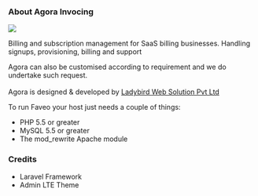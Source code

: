 <h3>About Agora     Invocing</h3>
<img src="https://img.shields.io/badge/License-OSL-blue.svg"></br>

Billing and subscription management for SaaS billing businesses. Handling signups, provisioning, billing and support

Agora can also be customised according to requirement and we do undertake such request.
<br/><br/>
Agora is designed & developed by <a href="http://www.ladybirdweb.com/" target="_blank">Ladybird Web Solution Pvt Ltd</a></p>



<p>To run Faveo your host just needs a couple of things:</p>
<ul>
  <li>PHP 5.5 or greater</li>
  <li>MySQL 5.5 or greater</li>
  <li>The mod_rewrite Apache module</li>
</ul>

<h3><a id="user-content-credits" href="https://github.com/ladybirdweb/faveo-helpdesk#credits" aria-hidden="true"></a>Credits</h3>
<ul>
  <li>Laravel Framework</li>
  <li>Admin LTE Theme</li>
</ul>

